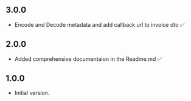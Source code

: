 ## 3.0.0

- Encode and Decode metadata and add callback url to invoice dto ✅

## 2.0.0

- Added comprehensive documentaion in the Readme.md ✅

## 1.0.0

- Initial version.
